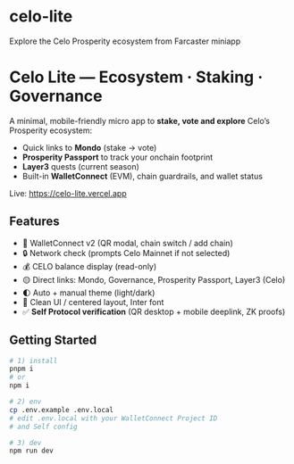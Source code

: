 # celo-lite

Explore the Celo Prosperity ecosystem from Farcaster miniapp

# Celo Lite — Ecosystem · Staking · Governance

A minimal, mobile-friendly micro app to **stake, vote and explore** Celo’s Prosperity ecosystem:
- Quick links to **Mondo** (stake → vote)
- **Prosperity Passport** to track your onchain footprint
- **Layer3** quests (current season)
- Built-in **WalletConnect** (EVM), chain guardrails, and wallet status

Live: https://celo-lite.vercel.app

## Features
- 🔌 WalletConnect v2 (QR modal, chain switch / add chain)
- 🔒 Network check (prompts Celo Mainnet if not selected)
- 💰 CELO balance display (read-only)
- 🟡 Direct links: Mondo, Governance, Prosperity Passport, Layer3 (Celo)
- 🌓 Auto + manual theme (light/dark)
- 📱 Clean UI / centered layout, Inter font
- ✅ **Self Protocol verification** (QR desktop + mobile deeplink, ZK proofs)

## Getting Started

```bash
# 1) install
pnpm i
# or
npm i

# 2) env
cp .env.example .env.local
# edit .env.local with your WalletConnect Project ID
# and Self config 

# 3) dev
npm run dev
